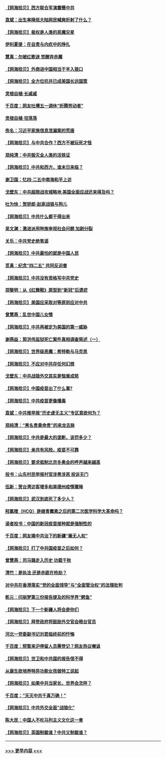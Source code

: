 #### [【网海拾贝】西方联合军演震慑中共](../pages/nsc993/n12913466.md?t=04300352) 
#### [袁斌：出生率降低大陆网民喊爽折射了什么？](../pages/nsc993/n12913365.md?t=04300352) 
#### [【网海拾贝】极权是人类的恶魔灾星](../pages/nsc993/n12910697.md?t=04300352) 
#### [伊利夏提：在自责与内疚中的挣扎](../pages/nsc993/n12910493.md?t=04300352) 
#### [慧真：勿被红歌迷 觉醒弃赤魔](../pages/nsc993/n12910485.md?t=04300352) 
#### [【网海拾贝】外商进中国相当于羊入狼口](../pages/nsc993/n12908274.md?t=04300352) 
#### [【网海拾贝】全方位抗共已成美国长远国策](../pages/nsc993/n12906878.md?t=04300352) 
#### [灵根自植‧长戚戚](../pages/nsc993/n12905585.md?t=04300352) 
#### [千百度：网友吐槽五一调休“折腾劳动者”](../pages/nsc993/n12905934.md?t=04300352) 
#### [灵根自植‧坦荡荡](../pages/nsc993/n12905562.md?t=04300352) 
#### [佚名：习近平家族信息泄漏案的荒唐](../pages/nsc993/n12904705.md?t=04300352) 
#### [【网海拾贝】与中共合作？西方不被玩死才怪](../pages/nsc993/n12903873.md?t=04300352) 
#### [郑纯清：中共毁灭全人类的活铁证](../pages/nsc993/n12903785.md?t=04300352) 
#### [【网海拾贝】中共和西方，谁末日来临？](../pages/nsc993/n12903482.md?t=04300352) 
#### [谢卫国：忆四‧二五中南海和平上访](../pages/nsc993/n12902192.md?t=04300352) 
#### [戈壁东：中共超限战攻城略地 美国全面应战还来得及吗？](../pages/nsc993/n12902297.md?t=04300352) 
#### [吐为快：贺骄郎‧赵家战狼与狗儿](../pages/nsc993/n12902280.md?t=04300352) 
#### [【网海拾贝】中共什么都干得出来](../pages/nsc993/n12897500.md?t=04300352) 
#### [吴文渊：激进派用种族审视社会问题 加剧分裂](../pages/nsc993/n12893881.md?t=04300352) 
#### [关乐：中共党史绝笔谣](../pages/nsc993/n12897270.md?t=04300352) 
#### [【网海拾贝】中共最怕的就是中国人民](../pages/nsc993/n12894705.md?t=04300352) 
#### [觅真：纪念“四二五” 共同反迫害](../pages/nsc993/n12894553.md?t=04300352) 
#### [【网海拾贝】中共没有资格写中共党史](../pages/nsc993/n12892231.md?t=04300352) 
#### [郑黎明：从《红舞鞋》原型到“新冠”后遗症](../pages/nsc993/n12890469.md?t=04300352) 
#### [【网海拾贝】美国应采取对等原则应对中共](../pages/nsc993/n12889176.md?t=04300352) 
#### [曾慧燕：乱世中国儿女情](../pages/nsc993/n12887931.md?t=04300352) 
#### [【网海拾贝】中共再被定为美国的第一威胁](../pages/nsc993/n12887580.md?t=04300352) 
#### [谢燕益：郭洪伟监狱死亡案件真相调查简述（一）](../pages/nsc993/n12885648.md?t=04300352) 
#### [【网海拾贝】世界级恶魔：希特勒与马克思](../pages/nsc993/n12884062.md?t=04300352) 
#### [【网海拾贝】不应对中共存任何幻想](../pages/nsc993/n12881460.md?t=04300352) 
#### [戈壁东：中共战狼外交其实是恼羞成怒](../pages/nsc993/n12880392.md?t=04300352) 
#### [【网海拾贝】中国疫苗出了什么事?](../pages/nsc993/n12879124.md?t=04300352) 
#### [【网海拾贝】中共疫苗更像播毒](../pages/nsc993/n12876631.md?t=04300352) 
#### [袁斌：中共推举报“历史虚无主义”专区意欲何为？](../pages/nsc993/n12876530.md?t=04300352) 
#### [郑纯清：“黑名贵黄命贵”的来龙去脉](../pages/nsc993/n12875589.md?t=04300352) 
#### [【网海拾贝】中共是最大的垄断，该罚多少？](../pages/nsc993/n12874006.md?t=04300352) 
#### [【网海拾贝】亲共有风险，疫苗不可靠](../pages/nsc993/n12872224.md?t=04300352) 
#### [【网海拾贝】要求抵制北京冬奥会的呼声越来越高](../pages/nsc993/n12868962.md?t=04300352) 
#### [投书：山东村民举报村官涉黑涉恶 投诉无门](../pages/nsc993/n12869726.md?t=04300352) 
#### [伍新：贺台湾访客增多和美德州疫情骤降](../pages/nsc993/n12865651.md?t=04300352) 
#### [【网海拾贝】武汉到底死了多少人？](../pages/nsc993/n12863707.md?t=04300352) 
#### [羟氯喹（HCQ）是继青霉素之后的第二次医学科学大革命吗？](../pages/nsc993/n12638564.md?t=04300352) 
#### [读者投书：中国的新冠疫苗接种就是强制性的](../pages/nsc993/n12859932.md?t=04300352) 
#### [千百度：网友揭中共治下的新疆“毫无人权”](../pages/nsc993/n12858385.md?t=04300352) 
#### [【网海拾贝】打了中共国疫苗之后如何？](../pages/nsc993/n12857866.md?t=04300352) 
#### [曾慧燕：司马璐走入历史 功载千秋](../pages/nsc993/n12856996.md?t=04300352) 
#### [清竹：是执法 还是赤匪在抢劫？](../pages/nsc993/n12856952.md?t=04300352) 
#### [对中共在香港落实“党的全面领导”与“全面管治权”的法理批判](../pages/nsc993/n12856929.md?t=04300352) 
#### [乾元：闫丽梦第三份报告提及的科学界“鳄鱼”](../pages/nsc993/n12855985.md?t=04300352) 
#### [【网海拾贝】下一个新疆人将会是你们](../pages/nsc993/n12855864.md?t=04300352) 
#### [【网海拾贝】拜登政府将鼓励外交官会晤台官员](../pages/nsc993/n12853615.md?t=04300352) 
#### [河北一党委副书记刘君临终前的忏悔](../pages/nsc993/n12849420.md?t=04300352) 
#### [千百度：短暂来沪停留人员需登记？网友热议嘲讽](../pages/nsc993/n12853497.md?t=04300352) 
#### [【网海拾贝】世卫和中共国的报告信不得](../pages/nsc993/n12850902.md?t=04300352) 
#### [从康生欲培养特异功能女孩做特工说起](../pages/nsc993/n12849289.md?t=04300352) 
#### [【网海拾贝】如果中共当家长，世界会怎样？](../pages/nsc993/n12848436.md?t=04300352) 
#### [千百度：“天灭中共千真万确！”](../pages/nsc993/n12845659.md?t=04300352) 
#### [【网海拾贝】中共外交全面“战狼化”](../pages/nsc993/n12845607.md?t=04300352) 
#### [陈大民：中国人不吃马列主义文化这一套](../pages/nsc993/n12842496.md?t=04300352) 
#### [【网海拾贝】英国制裁谁？中共又制裁谁？](../pages/nsc993/n12840909.md?t=04300352) 

----
#### [ >>> 更早内容 <<< ](../indexes/nsc993-earlier.md)
